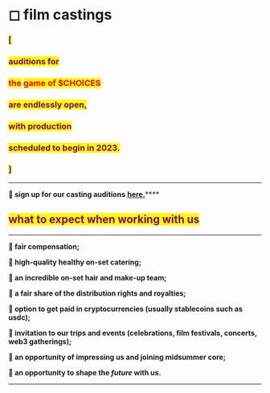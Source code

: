 # ◻ film castings

### <mark style="color:purple;">\[</mark>&#x20;

### <mark style="color:purple;">auditions for</mark>&#x20;

### <mark style="color:red;">the</mark> <mark style="color:purple;"></mark> <mark style="color:red;">game of $CHOICES</mark>

### <mark style="color:purple;">are endlessly open,</mark>&#x20;

### <mark style="color:purple;">with production</mark>&#x20;

### <mark style="color:purple;">scheduled to begin in 2023.</mark>

### <mark style="color:purple;">]</mark>

<mark style="color:purple;"></mark>

****

**🌹 sign up for our casting auditions** [**here.**](https://e7sof51sgtf.typeform.com/to/LTZ66aCQ?typeform-source=admin.typeform.com)****

<mark style="color:green;"></mark>

<mark style="color:green;"></mark>

## <mark style="color:purple;">**what to expect when working with us**</mark>

****

**🌹 fair compensation;**

**🌹 high-quality healthy on-set catering;**

**🌹 an incredible on-set hair and make-up team;**

**🌹 a fair share of the distribution rights and royalties;**

**🌹 option to get paid in cryptocurrencies (usually stablecoins such as usdc);**

**🌹 invitation to our trips and events (celebrations, film festivals, concerts, web3 gatherings);**

**🌹 an opportunity of impressing us and joining midsummer core;**

**🌹 an opportunity to shape the **_**future**_** with us.**

****
